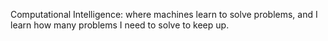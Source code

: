 Computational Intelligence: where machines learn to solve problems, and I learn how many problems I need to solve to keep up.
